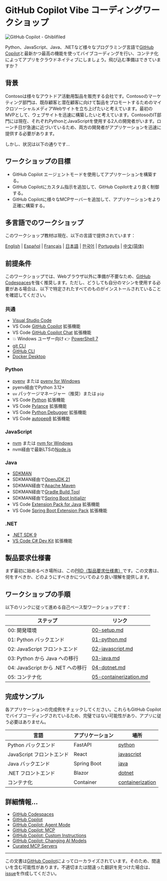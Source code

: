 # GitHub Copilot Vibe コーディングワークショップ

![GitHub Copilot - Ghiblifiled](../../images/ghcp.jpg)

Python、JavaScript、Java、.NETなど様々なプログラミング言語で[GitHub Copilot](https://docs.github.com/copilot/about-github-copilot/what-is-github-copilot)と最新かつ最高の機能を使ってバイブコーディングを行い、コンテナ化によってアプリをクラウドネイティブにしましょう。飛び込む準備はできていますか？

## 背景

Contosoは様々なアウトドア活動用製品を販売する会社です。Contosoのマーケティング部門は、既存顧客と潜在顧客に向けて製品をプロモートするためのマイクロソーシャルメディアWebサイトを立ち上げたいと考えています。最初のMVPとして、ウェブサイトを迅速に構築したいと考えています。ContosoのIT部門には現在、それぞれPythonとJavaScriptを使用する2人の開発者がいます。ローンチ日が急速に近づいているため、両方の開発者がアプリケーションを迅速に提供する必要があります。

しかし、状況は以下の通りです...

## ワークショップの目標

- GitHub Copilot エージェントモードを使用してアプリケーションを構築する。
- GitHub Copilotにカスタム指示を追加して、GitHub Copilotをより良く制御する。
- GitHub Copilotに様々なMCPサーバーを追加して、アプリケーションをより正確に構築する。

## 多言語でのワークショップ

このワークショップ教材は現在、以下の言語で提供されています：

[English](../../README.md) | [Español](../es-es/) | [Français](../fr-fr/) | [日本語](./README.md) | [한국어](../ko-kr/) | [Português](../pt-br/) | [中文(简体)](../zh-cn/)

## 前提条件

このワークショップでは、Webブラウザ以外に準備が不要なため、[GitHub Codespaces](https://docs.github.com/en/codespaces/about-codespaces/what-are-codespaces)を強く推奨します。ただし、どうしても自分のマシンを使用する必要がある場合は、以下で特定されたすべてのものがインストールされていることを確認してください。

### 共通

- [Visual Studio Code](https://code.visualstudio.com/)
- VS Code [GitHub Copilot](https://marketplace.visualstudio.com/items?itemName=GitHub.copilot) 拡張機能
- VS Code [GitHub Copilot Chat](https://marketplace.visualstudio.com/items?itemName=GitHub.copilot-chat) 拡張機能
- 💥 Windows ユーザー向け 👉 [PowerShell 7](https://learn.microsoft.com/powershell/scripting/install/installing-powershell)
- [git CLI](https://git-scm.com/downloads)
- [GitHub CLI](https://cli.github.com/)
- [Docker Desktop](https://docs.docker.com/get-started/introduction/get-docker-desktop/)

### Python

- [pyenv](https://github.com/pyenv/pyenv) または [pyenv for Windows](https://github.com/pyenv-win/pyenv-win)
- pyenv経由でPython 3.12+
- `uv` パッケージマネージャー（推奨）または `pip`
- VS Code [Python](https://marketplace.visualstudio.com/items/?itemName=ms-python.python) 拡張機能
- VS Code [Pylance](https://marketplace.visualstudio.com/items/?itemName=ms-python.vscode-pylance) 拡張機能
- VS Code [Python Debugger](https://marketplace.visualstudio.com/items/?itemName=ms-python.debugpy) 拡張機能
- VS Code [autopep8](https://marketplace.visualstudio.com/items/?itemName=ms-python.autopep8) 拡張機能

### JavaScript

- [nvm](https://github.com/nvm-sh/nvm) または [nvm for Windows](https://github.com/coreybutler/nvm-windows)
- nvm経由で最新LTSの[Node.js](https://nodejs.org/)

### Java

- [SDKMAN](https://sdkman.io/)
- SDKMAN経由で[OpenJDK 21](https://learn.microsoft.com/java/openjdk/download)
- SDKMAN経由で[Apache Maven](https://maven.apache.org/download.cgi)
- SDKMAN経由で[Gradle Build Tool](https://docs.gradle.org/current/userguide/installation.html)
- SDKMAN経由で[Spring Boot Initializr](https://docs.spring.io/spring-boot/cli/installation.html)
- VS Code [Extension Pack for Java](https://marketplace.visualstudio.com/items/?itemName=vscjava.vscode-java-pack) 拡張機能
- VS Code [Spring Boot Extension Pack](https://marketplace.visualstudio.com/items/?itemName=vmware.vscode-boot-dev-pack) 拡張機能

### .NET

- [.NET SDK 9](https://dotnet.microsoft.com/download/dotnet/9.0)
- [VS Code C# Dev Kit](https://marketplace.visualstudio.com/items/?itemName=ms-dotnettools.csdevkit) 拡張機能

## 製品要求仕様書

まず最初に始めるべき場所は、この[PRD（製品要求仕様書）](./product-requirements.md)です。この文書は、何をすべきか、どのようにすべきかについてのより良い理解を提供します。

## ワークショップの手順

以下のリンクに従って進める自己ペース型ワークショップです：

| ステップ                               | リンク                                                    |
|------------------------------------|---------------------------------------------------------|
| 00: 開発環境                        | [00-setup.md](./docs/00-setup.md)                       |
| 01: Python バックエンド             | [01-python.md](./docs/01-python.md)                     |
| 02: JavaScript フロントエンド        | [02-javascript.md](./docs/02-javascript.md)             |
| 03: Python から Java への移行       | [03-java.md](./docs/03-java.md)                         |
| 04: JavaScript から .NET への移行   | [04-dotnet.md](./docs/04-dotnet.md)                     |
| 05: コンテナ化                      | [05-containerization.md](./docs/05-containerization.md) |

## 完成サンプル

各アプリケーションの完成例をチェックしてください。これらもGitHub Copilotでバイブコーディングされているため、完璧ではない可能性があり、アプリに従う必要はありません。

| 言語            | アプリケーション | 場所                             |
|---------------------|-------------|--------------------------------------|
| Python バックエンド      | FastAPI     | [python](./complete/python/)         |
| JavaScript フロントエンド | React       | [javascript](./complete/javascript/) |
| Java バックエンド        | Spring Boot | [java](./complete/java/)             |
| .NET フロントエンド       | Blazor      | [dotnet](./complete/dotnet/)         |
| コンテナ化    | Container   | [containerization](./complete/)      |

## 詳細情報...

- [GitHub Codespaces](https://docs.github.com/en/codespaces/about-codespaces/what-are-codespaces)
- [GitHub Copilot](https://docs.github.com/en/copilot/about-github-copilot/what-is-github-copilot)
- [GitHub Copilot: Agent Mode](https://code.visualstudio.com/blogs/2025/04/07/agentMode)
- [GitHub Copilot: MCP](https://code.visualstudio.com/blogs/2025/05/12/agent-mode-meets-mcp)
- [GitHub Copilot: Custom Instructions](https://code.visualstudio.com/docs/copilot/copilot-customization)
- [GitHub Copilot: Changing AI Models](https://docs.github.com/en/copilot/using-github-copilot/ai-models/changing-the-ai-model-for-copilot-chat?tool=vscode)
- [Curated MCP Servers](https://github.com/modelcontextprotocol/servers)
---

この文書は[GitHub Copilot](https://docs.github.com/copilot/about-github-copilot/what-is-github-copilot)によってローカライズされています。そのため、間違いを含む可能性があります。不適切または間違った翻訳を見つけた場合は、[issue](../../issues)を作成してください。
